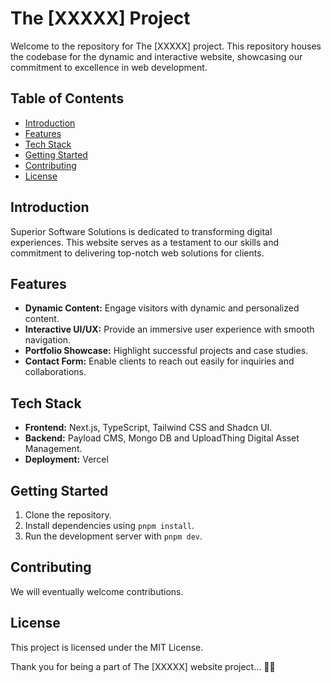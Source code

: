 # The [XXXXX] Project

Welcome to the repository for The [XXXXX] project. This repository houses the codebase for the dynamic and interactive
website, showcasing our commitment to excellence in web development.

## Table of Contents

- [Introduction](#introduction)
- [Features](#features)
- [Tech Stack](#tech-stack)
- [Getting Started](#getting-started)
- [Contributing](#contributing)
- [License](#license)

## Introduction

Superior Software Solutions is dedicated to transforming digital experiences. This website serves as a testament to our
skills and commitment to delivering top-notch web solutions for clients.

## Features

- **Dynamic Content:** Engage visitors with dynamic and personalized content.
- **Interactive UI/UX:** Provide an immersive user experience with smooth navigation.
- **Portfolio Showcase:** Highlight successful projects and case studies.
- **Contact Form:** Enable clients to reach out easily for inquiries and collaborations.

## Tech Stack

- **Frontend:** Next.js, TypeScript, Tailwind CSS and Shadcn UI.
- **Backend:** Payload CMS, Mongo DB and UploadThing Digital Asset Management.
- **Deployment:** Vercel

## Getting Started

1. Clone the repository.
2. Install dependencies using `pnpm install`.
3. Run the development server with `pnpm dev`.

## Contributing

We will eventually welcome contributions.

## License

This project is licensed under the MIT License.

Thank you for being a part of The [XXXXX] website project... 🚀✨
